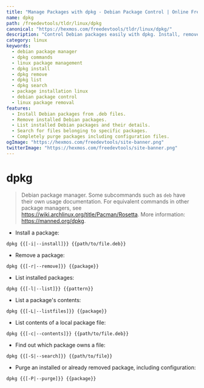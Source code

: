 ```yaml
---
title: "Manage Packages with dpkg - Debian Package Control | Online Free DevTools by Hexmos"
name: dpkg
path: /freedevtools/tldr/linux/dpkg
canonical: "https://hexmos.com/freedevtools/tldr/linux/dpkg/"
description: "Control Debian packages easily with dpkg. Install, remove, list, and manage packages via command line. Free online tool, no registration required."
category: linux
keywords:
  - debian package manager
  - dpkg commands
  - linux package management
  - dpkg install
  - dpkg remove
  - dpkg list
  - dpkg search
  - package installation linux
  - debian package control
  - linux package removal
features:
  - Install Debian packages from .deb files.
  - Remove installed Debian packages.
  - List installed Debian packages and their details.
  - Search for files belonging to specific packages.
  - Completely purge packages including configuration files.
ogImage: "https://hexmos.com/freedevtools/site-banner.png"
twitterImage: "https://hexmos.com/freedevtools/site-banner.png"
---
```


# dpkg

> Debian package manager.
> Some subcommands such as `deb` have their own usage documentation.
> For equivalent commands in other package managers, see <https://wiki.archlinux.org/title/Pacman/Rosetta>.
> More information: <https://manned.org/dpkg>.

- Install a package:

`dpkg {{[-i|--install]}} {{path/to/file.deb}}`

- Remove a package:

`dpkg {{[-r|--remove]}} {{package}}`

- List installed packages:

`dpkg {{[-l|--list]}} {{pattern}}`

- List a package's contents:

`dpkg {{[-L|--listfiles]}} {{package}}`

- List contents of a local package file:

`dpkg {{[-c|--contents]}} {{path/to/file.deb}}`

- Find out which package owns a file:

`dpkg {{[-S|--search]}} {{path/to/file}}`

- Purge an installed or already removed package, including configuration:

`dpkg {{[-P|--purge]}} {{package}}`
